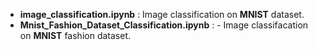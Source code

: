 - **image_classification.ipynb** : Image classification on **MNIST** dataset.
- **Mnist_Fashion_Dataset_Classification.ipynb** : - Image classifacation on **MNIST** fashion dataset.

